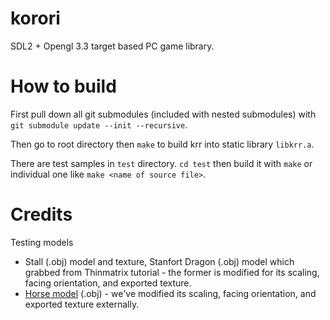 # korori

SDL2 + Opengl 3.3 target based PC game library.

# How to build

First pull down all git submodules (included with nested submodules) with `git submodule update --init --recursive`.

Then go to root directory then `make` to build krr into static library `libkrr.a`.

There are test samples in `test` directory. `cd test` then build it with `make` or individual one like `make <name of source file>`.

# Credits

Testing models

* Stall (.obj) model and texture, Stanfort Dragon (.obj) model which grabbed from Thinmatrix tutorial - the former is modified for its scaling, facing orientation, and exported texture.
* [Horse model](https://www.turbosquid.com/3d-models/free-low--horse-3d-model/810753) (.obj) - we've modified its scaling, facing orientation, and exported texture externally.
